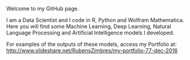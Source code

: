 Welcome to my GitHub page. 

I am a Data Scientist and I code in R, Python and Wolfram Mathematica. Here you will find some Machine Learning, Deep Learning, Natural Language Processing and Artificial Intelligence models I developed.

For examples of the outputs of these models, access my Portfolio at: http://www.slideshare.net/RubensZimbres/my-portfolio-77-dec-2016
